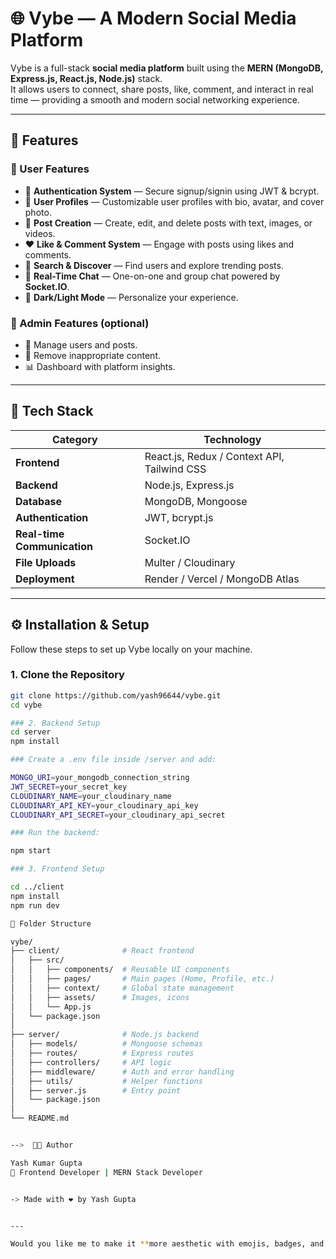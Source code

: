 # 🌐 Vybe — A Modern Social Media Platform

Vybe is a full-stack **social media platform** built using the **MERN (MongoDB, Express.js, React.js, Node.js)** stack.  
It allows users to connect, share posts, like, comment, and interact in real time — providing a smooth and modern social networking experience.

---

## 🚀 Features

### 👥 User Features
- 🔐 **Authentication System** — Secure signup/signin using JWT & bcrypt.
- 👤 **User Profiles** — Customizable user profiles with bio, avatar, and cover photo.
- 📝 **Post Creation** — Create, edit, and delete posts with text, images, or videos.
- ❤️ **Like & Comment System** — Engage with posts using likes and comments.
- 🔎 **Search & Discover** — Find users and explore trending posts.
- 💬 **Real-Time Chat** — One-on-one and group chat powered by **Socket.IO**.
- 🌙 **Dark/Light Mode** — Personalize your experience.

### 🧠 Admin Features (optional)
- 🧾 Manage users and posts.
- 🚫 Remove inappropriate content.
- 📊 Dashboard with platform insights.

---

## 🧰 Tech Stack

| Category | Technology |
|-----------|-------------|
| **Frontend** | React.js, Redux / Context API, Tailwind CSS |
| **Backend** | Node.js, Express.js |
| **Database** | MongoDB, Mongoose |
| **Authentication** | JWT, bcrypt.js |
| **Real-time Communication** | Socket.IO |
| **File Uploads** | Multer / Cloudinary |
| **Deployment** | Render / Vercel / MongoDB Atlas |

---

## ⚙️ Installation & Setup

Follow these steps to set up Vybe locally on your machine.

### 1. Clone the Repository
```bash
git clone https://github.com/yash96644/vybe.git
cd vybe

### 2. Backend Setup
cd server
npm install

### Create a .env file inside /server and add:

MONGO_URI=your_mongodb_connection_string
JWT_SECRET=your_secret_key
CLOUDINARY_NAME=your_cloudinary_name
CLOUDINARY_API_KEY=your_cloudinary_api_key
CLOUDINARY_API_SECRET=your_cloudinary_api_secret

### Run the backend:

npm start

### 3. Frontend Setup

cd ../client
npm install
npm run dev

🧩 Folder Structure

vybe/
├── client/              # React frontend
│   ├── src/
│   │   ├── components/  # Reusable UI components
│   │   ├── pages/       # Main pages (Home, Profile, etc.)
│   │   ├── context/     # Global state management
│   │   ├── assets/      # Images, icons
│   │   └── App.js
│   └── package.json
│
├── server/              # Node.js backend
│   ├── models/          # Mongoose schemas
│   ├── routes/          # Express routes
│   ├── controllers/     # API logic
│   ├── middleware/      # Auth and error handling
│   ├── utils/           # Helper functions
│   ├── server.js        # Entry point
│   └── package.json
│
└── README.md


-->  🧑‍💻 Author

Yash Kumar Gupta
📍 Frontend Developer | MERN Stack Developer


-> Made with ❤️ by Yash Gupta


---

Would you like me to make it **more aesthetic with emojis, badges, and live demo sections** (like top open-source GitHub projects)?



